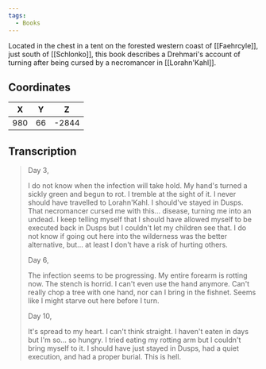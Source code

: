 ```yaml
---
tags:
  - Books
---
```


Located in the chest in a tent on the forested western coast of [[Faehrcyle]], just south of [[Schlonko]], this book describes a Drehmari's account of turning after being cursed by a necromancer in [[Lorahn'Kahl]].

## Coordinates
| **X** | **Y** | **Z** |
| :---: | :---: | :---: |
|  980  |  66   | -2844 |

## Transcription
> Day 3,
>
> I do not know when the infection will take hold. My hand's turned a sickly green and begun to rot. I tremble at the sight of it. I never should have travelled to Lorahn'Kahl. I should've stayed in Dusps. That necromancer cursed me with this... disease, turning me into an undead. I keep telling myself that I should have allowed myself to be executed back in Dusps but I couldn't let my children see that. I do not know if going out here into the wilderness was the better alternative, but... at least I don't have a risk of hurting others.
>
> Day 6,
>
> The infection seems to be progressing. My entire forearm is rotting now. The stench is horrid. I can't even use the hand anymore. Can't really chop a tree with one hand, nor can I bring in the fishnet. Seems like I might starve out here before I turn.
>
> Day 10,
>
> It's spread to my heart. I can't think straight. I haven't eaten in days but I'm so... so hungry. I tried eating my rotting arm but I couldn't bring myself to it. I should have just stayed in Dusps, had a quiet execution, and had a proper burial. This is hell.



